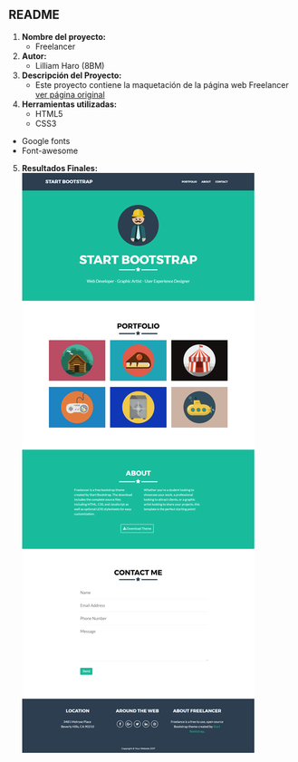## README
1. **Nombre del proyecto:**
	- Freelancer
2. **Autor:**
	- Lilliam Haro (8BM)
3. **Descripción del Proyecto:**
	- Este proyecto contiene la maquetación de la página web Freelancer [ver página original](https://blackrockdigital.github.io/startbootstrap-freelancer/)
4. **Herramientas utilizadas:**
	- HTML5
	- CSS3
  - Google fonts
  - Font-awesome
5. **Resultados Finales:**
	![Recursos](assets/images/page-capture.png)
